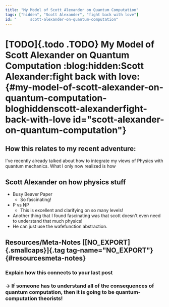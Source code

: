 ```yaml
---
title: "My Model of Scott Alexander on Quantum Computation"
tags: ["hidden", "Scott Alexander", "fight back with love"]
id: "      scott-alexander-on-quantum-computation"
---
```


[TODO]{.todo .TODO} My Model of Scott Alexander on Quantum Computation :blog:hidden:Scott Alexander:fight back with love: {#my-model-of-scott-alexander-on-quantum-computation-bloghiddenscott-alexanderfight-back-with-love id="scott-alexander-on-quantum-computation"}
=========================================================================================================================

How this relates to my recent adventure:
----------------------------------------

I\'ve recently already talked about how to integrate my views of Physics
with quantum mechanics. What I only now realized is how

Scott Alexander on how physics stuff
------------------------------------

-   Busy Beaver Paper
    -   So fascinating!
-   P vs NP
    -   This is excellent and clarifying on so many levels!
-   Another thing that I found fascinating was that scott doesn\'t even
    need to understand that much physics!
-   He can just use the wafefunction abstraction.

Resources/Meta-Notes [[NO\_EXPORT]{.smallcaps}]{.tag tag-name="NO_EXPORT"} {#resourcesmeta-notes}
--------------------------------------------------------------------------

### Explain how this connects to your last post

### -\> If someone has to understand all of the consequences of quantum computation, then it is going to be quantum-computation theorists!
